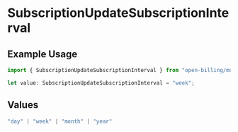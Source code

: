 # SubscriptionUpdateSubscriptionInterval

## Example Usage

```typescript
import { SubscriptionUpdateSubscriptionInterval } from "open-billing/models/operations";

let value: SubscriptionUpdateSubscriptionInterval = "week";
```

## Values

```typescript
"day" | "week" | "month" | "year"
```